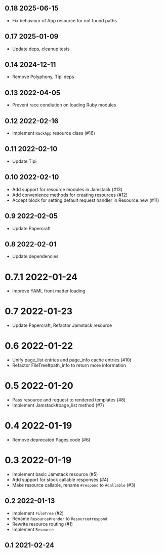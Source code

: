 ## 0.18 2025-06-15

- Fix behaviour of App resource for not found paths

## 0.17 2025-01-09

- Update deps, cleanup tests

## 0.14 2024-12-11

- Remove Polyphony, Tipi deps

## 0.13 2022-04-05

- Prevent race condiution on loading Ruby modules

## 0.12 2022-02-16

- Implement `RackApp` resource class (#16)

## 0.11 2022-02-10

- Update Tipi

## 0.10 2022-02-10

- Add support for resource modules in Jamstack (#13)
- Add convenience methods for creating resources (#12)
- Accept block for setting default request handler in Resource.new (#11)

## 0.9 2022-02-05

- Update Papercraft

## 0.8 2022-02-01

- Update dependencies

# 0.7.1 2022-01-24

- Improve YAML front matter loading

# 0.7 2022-01-23

- Update Papercraft, Refactor Jamstack resource

# 0.6 2022-01-22

- Unify page_list entries and page_info cache entries (#10)
- Refactor FileTree#path_info to return more information

# 0.5 2022-01-20

- Pass resource and request to rendered templates (#8)
- Implement Jamstack#page_list method (#7)

# 0.4 2022-01-19

- Remove deprecated Pages code (#6)

# 0.3 2022-01-19

- Implement basic Jamstack resource (#5)
- Add support for stock callable responses (#4)
- Make resource callable, rename `#respond` to `#callable` (#3)

## 0.2 2022-01-13

- Implement `FileTree` (#2)
- Rename `Resource#render` to `Resource#respond`
- Rewrite resource routing (#1)
- Implement `Resource`

## 0.1 2021-02-24

